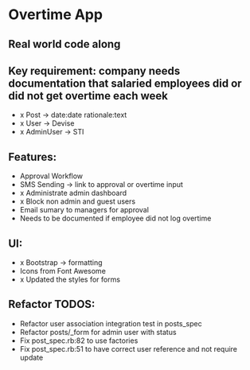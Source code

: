 # Overtime App

## Real world code along

## Key requirement: company needs documentation that salaried employees did or did not get overtime each week

- x Post -> date:date rationale:text
- x User -> Devise
- x AdminUser -> STI

## Features:
- Approval Workflow
- SMS Sending -> link to approval or overtime input
- x Administrate admin dashboard
- x Block non admin and guest users
- Email sumary to managers for approval
- Needs to be documented if employee did not log overtime

## UI:
- x Bootstrap -> formatting
- Icons from Font Awesome
- x Updated the styles for forms

## Refactor TODOS:
- Refactor user association integration test in posts_spec
- Refactor posts/_form for admin user with status
- Fix post_spec.rb:82 to use factories
- Fix post_spec.rb:51 to have correct user reference and not require update